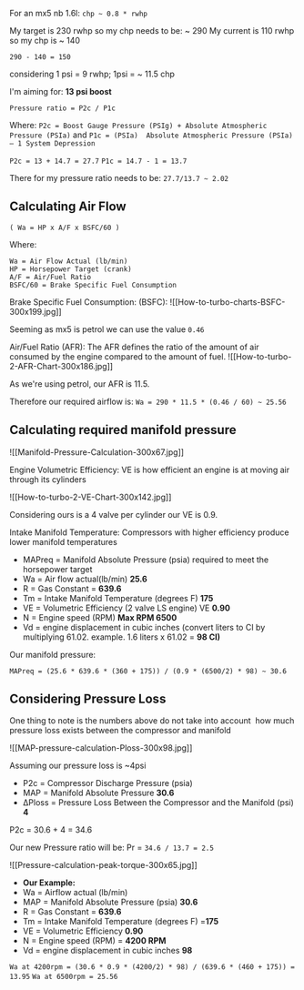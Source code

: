 
For an mx5 nb 1.6l:
`chp ~ 0.8 * rwhp`

My target is 230 rwhp so my chp needs to be: ~ 290
My current is 110 rwhp so my chp is ~ 140

`290 - 140 = 150`

considering 1 psi =  9 rwhp; 1psi = ~ 11.5 chp

I'm aiming for:
**13 psi boost**

`Pressure ratio = P2c / P1c`

Where:
`P2c = Boost Gauge Pressure (PSIg) + Absolute Atmospheric Pressure (PSIa)`
and
`P1c = (PSIa)  Absolute Atmospheric Pressure (PSIa) – 1 System Depression`

`P2c = 13 + 14.7 = 27.7`
`P1c = 14.7 - 1 = 13.7`

There for my pressure ratio needs to be:
`27.7/13.7 ~ 2.02`

## Calculating Air Flow 
`( Wa = HP x A/F x BSFC/60 )`

Where:
```
Wa = Air Flow Actual (lb/min)  
HP = Horsepower Target (crank)  
A/F = Air/Fuel Ratio  
BSFC/60 = Brake Specific Fuel Consumption
```

Brake Specific Fuel Consumption: (BSFC):
![[How-to-turbo-charts-BSFC-300x199.jpg]]

Seeming as mx5 is petrol we can use the value `0.46`

Air/Fuel Ratio (AFR):
The AFR defines the ratio of the amount of air consumed by the engine compared to the amount of fuel.
![[How-to-turbo-2-AFR-Chart-300x186.jpg]]

As we're using petrol, our AFR is 11.5.

Therefore our required airflow is:
`Wa = 290 * 11.5 * (0.46 / 60) ~ 25.56`

## Calculating required manifold pressure

![[Manifold-Pressure-Calculation-300x67.jpg]]

Engine Volumetric Efficiency: VE is how efficient an engine is at moving air through its cylinders

![[How-to-turbo-2-VE-Chart-300x142.jpg]]

Considering ours is a 4 valve per cylinder our VE is 0.9.

Intake Manifold Temperature: Compressors with higher efficiency produce lower manifold temperatures

- MAPreq = Manifold Absolute Pressure (psia) required to meet the horsepower target
- Wa = Air flow actual(lb/min) **25.6**
- R = Gas Constant = **639.6**
- Tm = Intake Manifold Temperature (degrees F) **175**
- VE = Volumetric Efficiency (2 valve LS engine) VE **0.90**
- N = Engine speed (RPM) **Max RPM 6500**
- Vd = engine displacement in cubic inches (convert liters to CI by multiplying 61.02. example. 1.6 liters x 61.02 = **98 CI)**

Our manifold pressure:

```
MAPreq = (25.6 * 639.6 * (360 + 175)) / (0.9 * (6500/2) * 98) ~ 30.6
```

## Considering Pressure Loss

One thing to note is the numbers above do not take into account  how much pressure loss exists between the compressor and manifold

![[MAP-pressure-calculation-Ploss-300x98.jpg]]

Assuming our pressure loss is ~4psi

- P2c = Compressor Discharge Pressure (psia)
- MAP = Manifold Absolute Pressure **30.6**
- ΔPloss = Pressure Loss Between the Compressor and the Manifold (psi) **4**

P2c = 30.6 + 4 = 34.6

Our new Pressure ratio will be:
Pr = `34.6 / 13.7 = 2.5`

![[Pressure-calculation-peak-torque-300x65.jpg]]

- **Our Example:**
- Wa = Airflow actual (lb/min)
- MAP = Manifold Absolute Pressure (psia) **30.6**
- R = Gas Constant = **639.6**
- Tm = Intake Manifold Temperature (degrees F) =**175**
- VE = Volumetric Efficiency **0.90**
- N = Engine speed (RPM) = **4200 RPM**
- Vd = engine displacement in cubic inches **98**

`Wa at 4200rpm = (30.6 * 0.9 * (4200/2) * 98) / (639.6 * (460 + 175)) = 13.95`
`Wa at 6500rpm = 25.56`